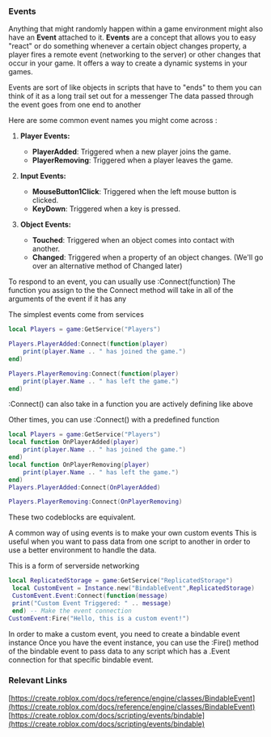 
### Events
Anything that might randomly happen within a game environment might also have an **Event** attached to it. 
**Events** are a concept that allows you to easy "react" or do something whenever a certain
object changes property, 
a player fires a remote event (networking to the server) 
or other changes that occur in your game. 
It offers a way to create a dynamic systems in your games.

Events are sort of like objects in scripts that have to "ends" to them
you can think of it as a long trail set out for a messenger
The data passed through the event goes from one end to another

Here are some common event names you might come across :

1.  **Player Events:**
    
    -   **PlayerAdded**: Triggered when a new player joins the game.
    -   **PlayerRemoving**: Triggered when a player leaves the game.
2.  **Input Events:**
    -   **MouseButton1Click**: Triggered when the left mouse button is     clicked.
    -   **KeyDown**: Triggered when a key is pressed.
3.  **Object Events:**
    -   **Touched**: Triggered when an object comes into contact with another.
    -   **Changed**: Triggered when a property of an object changes.
    (We'll go over an alternative method of Changed later)

To respond to an event, you can usually use :Connect(function)
The function you assign to the the Connect method will take in all of the arguments of the event if it has any

The simplest events come from services

```lua
local Players = game:GetService("Players")

Players.PlayerAdded:Connect(function(player)
    print(player.Name .. " has joined the game.")
end)

Players.PlayerRemoving:Connect(function(player)
    print(player.Name .. " has left the game.")
end)
```
:Connect() can also take in a function you are actively defining
like above

Other times, you can use :Connect() with a predefined function

```lua
local Players = game:GetService("Players")
local function OnPlayerAdded(player)
    print(player.Name .. " has joined the game.")
end)
local function OnPlayerRemoving(player)
    print(player.Name .. " has left the game.")
end)
Players.PlayerAdded:Connect(OnPlayerAdded)

Players.PlayerRemoving:Connect(OnPlayerRemoving)
```

These two codeblocks are equivalent.

A common way of using events is to make your own custom events
This is useful when you want to pass data from one script to another in order to use a better environment to handle the data.

This is a form of serverside networking

```lua
local ReplicatedStorage = game:GetService("ReplicatedStorage")
 local CustomEvent = Instance.new("BindableEvent",ReplicatedStorage) 
 CustomEvent.Event:Connect(function(message)
 print("Custom Event Triggered: " .. message) 
 end) -- Make the event connection
CustomEvent:Fire("Hello, this is a custom event!")
```
In order to make a custom event, you need to create a bindable event instance
Once you have the event instance, you can use the :Fire() method of the bindable event to pass data to any script which has a .Event connection for that specific bindable event.


### Relevant Links
[https://create.roblox.com/docs/reference/engine/classes/BindableEvent](https://create.roblox.com/docs/reference/engine/classes/BindableEvent)
[https://create.roblox.com/docs/scripting/events/bindable](https://create.roblox.com/docs/scripting/events/bindable)